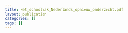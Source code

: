 ```yaml
---
title: Het_schoolvak_Nederlands_opnieuw_onderzocht.pdf
layout: publication
categories: []
tags: []
---
```

